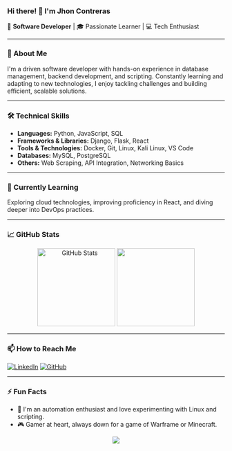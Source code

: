### Hi there! 👋 I'm Jhon Contreras

🚀 **Software Developer** | 🎓 Passionate Learner | 💻 Tech Enthusiast

---

### 💼 About Me
I'm a driven software developer with hands-on experience in database management, backend development, and scripting. Constantly learning and adapting to new technologies, I enjoy tackling challenges and building efficient, scalable solutions.

---

### 🛠️ Technical Skills
- **Languages:** Python, JavaScript, SQL
- **Frameworks & Libraries:** Django, Flask, React
- **Tools & Technologies:** Docker, Git, Linux, Kali Linux, VS Code
- **Databases:** MySQL, PostgreSQL
- **Others:** Web Scraping, API Integration, Networking Basics

---

### 🌱 Currently Learning
Exploring cloud technologies, improving proficiency in React, and diving deeper into DevOps practices.

---

### 📈 GitHub Stats
<div align="center">
  <img height="180em" src="https://github-readme-stats.vercel.app/api?username=DarkKing516&show_icons=true&theme=tokyonight&hide_border=true" alt="GitHub Stats"/>
  <img height="180em" src="https://github-readme-stats.vercel.app/api/top-langs/?username=DarkKing516&layout=compact&langs_count=6&theme=tokyonight&hide_border=true"/>
</div>

---

### 📫 How to Reach Me
[![LinkedIn](https://img.shields.io/badge/-LinkedIn-blue?style=flat&logo=Linkedin&logoColor=white)](https://www.linkedin.com/in/jhoncontreras516/)
[![GitHub](https://img.shields.io/badge/-GitHub-000?style=flat&logo=GitHub&logoColor=white)](https://github.com/DarkKing516)

---

### ⚡ Fun Facts
- 🤖 I'm an automation enthusiast and love experimenting with Linux and scripting.
- 🎮 Gamer at heart, always down for a game of Warframe or Minecraft.

<div align="center">
<img max-width="800" src="https://raw.githubusercontent.com/innng/innng/master/assets/kyubey.gif"/>
</div>
